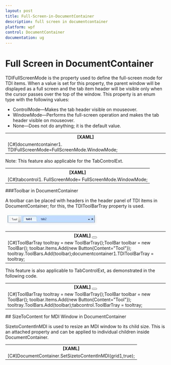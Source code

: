 ```yaml
---
layout: post
title: Full-Screen-in-DocumentContainer
description: full screen in documentcontainer
platform: wpf
control: DocumentContainer
documentation: ug
---
```


# Full Screen in DocumentContainer

TDIFullScreenMode is the property used to define the full-screen mode for TDI items. When a value is set for this property, the parent window will be displayed as a full screen and the tab item header will be visible only when the cursor passes over the top of the window. This property is an enum type with the following values:

* ControlMode—Makes the tab header visible on mouseover.
* WindowMode—Performs the full-screen operation and makes the tab header visible on mouseover.
* None—Does not do anything; it is the default value.



<table>
<tr>
<th>
[XAML]<syncfusion:DocumentContainer Name="documentcontainer1" Mode="TDI" TDIFullScreenMode="WindowMode" /></th></tr>
<tr>
<td>
[C#]documentcontainer1. TDIFullScreenMode=FullScreenMode.WindowMode;</td></tr>
</table>


Note: This feature also applicable for the TabControlExt.


<table>
<tr>
<th>
[XAML]<syncfusion:TabControlExt Name="tabcontrol1" FullScreenMode="WindowMode"/></th></tr>
<tr>
<td>
[C#]tabcontrol1. FullScreenMode= FullScreenMode.WindowMode; </td></tr>
</table>


###Toolbar in DocumentContainer

A toolbar can be placed with headers in the header panel of TDI items in DocumentContainer; for this, the TDIToolBarTray property is used. 



![](Full-Screen-in-DocumentContainer_images/Full-Screen-in-DocumentContainer_img1.jpeg)





<table>
<tr>
<th>
[XAML]        <syncfusion:DocumentContainer Name="documentcontainer1" Mode="TDI" >            <syncfusion:DocumentContainer.TDIToolBarTray>                <ToolBarTray>                    <ToolBar>                        <Button Content="Tool" />                    </ToolBar>                </ToolBarTray>            </syncfusion:DocumentContainer.TDIToolBarTray>            <Grid syncfusion:DocumentContainer.Header="tab1" />            <Grid syncfusion:DocumentContainer.Header="tab2"/>        </syncfusion:DocumentContainer></th></tr>
<tr>
<td>
[C#]ToolBarTray tooltray = new ToolBarTray();ToolBar toolbar = new ToolBar(); toolbar.Items.Add(new Button{Content="Tool"}); tooltray.ToolBars.Add(toolbar);documentcontainer1.TDIToolBarTray = tooltray;</td></tr>
</table>


This feature is also applicable to TabControlExt, as demonstrated in the following code.



<table>
<tr>
<th>
[XAML]        <syncfusion:TabControlExt Name="tabcontrol">            <syncfusion:TabControlExt.ToolBarTray>                <ToolBarTray>                    <ToolBar>                        <Button Content="Tool" />                    </ToolBar>                </ToolBarTray>            </syncfusion:TabControlExt.ToolBarTray>        </syncfusion:TabControlExt></th></tr>
<tr>
<td>
[C#]ToolBarTray tooltray = new ToolBarTray();ToolBar toolbar = new ToolBar(); toolbar.Items.Add(new Button{Content="Tool"}); tooltray.ToolBars.Add(toolbar);tabcontrol.ToolBarTray = tooltray;</td></tr>
</table>
## SizeToContent for MDI Window in DocumentContainer

SizetoContentInMDI is used to resize an MDI window to its child size. This is an attached property and can be applied to individual children inside DocumentContainer.



<table>
<tr>
<th>
[XAML]        <syncfusion:DocumentContainer Mode="MDI">            <Grid Name="grid1" syncfusion:DocumentContainer.SizetoContentInMDI="True" Width="200"  Height="200" />        </syncfusion:DocumentContainer></th></tr>
<tr>
<td>
[C#]DocumentContainer.SetSizetoContentInMDI(grid1,true);</td></tr>
</table>


